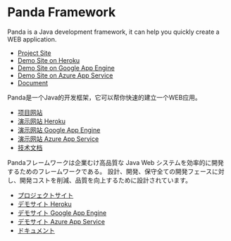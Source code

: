  Panda Framework
=================

Panda is a Java development framework, it can help you quickly create a WEB application.

 - [Project Site](https://pandafw.github.io/panda)
 - [Demo Site on Heroku](https://pandademo.herokuapp.com)
 - [Demo Site on Google App Engine](https://panda-demo.appspot.com)
 - [Demo Site on Azure App Service](https://panda-demo.azurewebsites.net)
 - [Document](https://github.com/pandafw/panda/blob/master/docs/index_en.md)



Panda是一个Java的开发框架，它可以帮你快速的建立一个WEB应用。

 - [项目网站](https://pandafw.github.io/panda)
 - [演示网站 Heroku](https://pandademo.herokuapp.com)
 - [演示网站 Google App Engine](https://panda-demo.appspot.com)
 - [演示网站 Azure App Service](https://panda-demo.azurewebsites.net)
 - [技术文档](https://github.com/pandafw/panda/blob/master/docs/index_zh.md)



Pandaフレームワークは企業むけ高品質な Java Web システムを効率的に開発するためのフレームワークである。
設計、開発、保守全ての開発フェースに対し、開発コストを削減、品質を向上するために設計されています。

 - [プロジェクトサイト](https://pandafw.github.io/panda)
 - [デモサイト Heroku](https://pandademo.herokuapp.com)
 - [デモサイト Google App Engine](https://panda-demo.appspot.com)
 - [デモサイト Azure App Service](https://panda-demo.azurewebsites.net)
 - [ドキュメント](https://github.com/pandafw/panda/blob/master/docs/index_ja.md)


